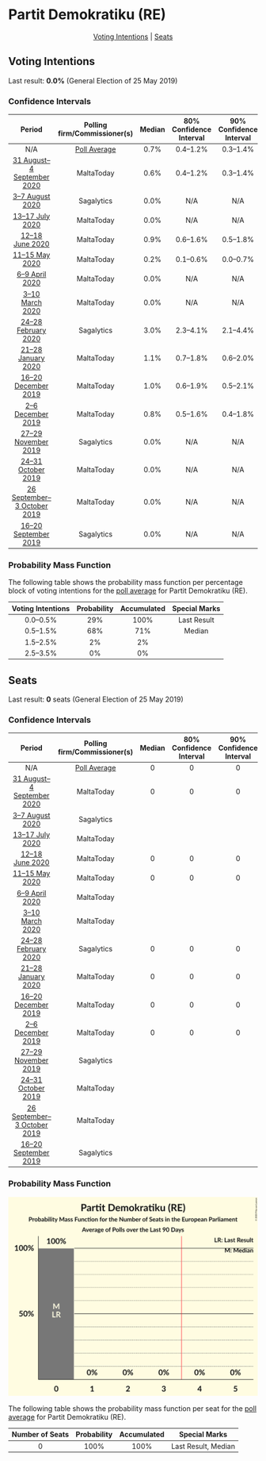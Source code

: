 # Partit Demokratiku (RE)

<p align="center"><a href="#voting-intentions">Voting Intentions</a> | <a href="#seats">Seats</a></p>

## Voting Intentions

Last result: **0.0%** (General Election of 25 May 2019)

### Confidence Intervals

| Period     | Polling firm/Commissioner(s) | Median | 80% Confidence Interval | 90% Confidence Interval | 95% Confidence Interval | 99% Confidence Interval |
|:----------:|:----------------:|:-----------:|:-----------------------:|:-----------------------:|:-----------------------:|:-----------------------:|
| N/A | [Poll Average](average.html) | 0.7% | 0.4–1.2% | 0.3–1.4% | 0.3–1.5% | 0.2–1.9% |
| [31 August–4 September 2020](2020-09-04-MaltaToday.html) | MaltaToday | 0.6% | 0.4–1.2% | 0.3–1.4% | 0.2–1.6% | 0.2–1.9% |
| [3–7 August 2020](2020-08-07-Sagalytics.html) | Sagalytics | 0.0% | N/A | N/A | N/A | N/A |
| [13–17 July 2020](2020-07-17-MaltaToday.html) | MaltaToday | 0.0% | N/A | N/A | N/A | N/A |
| [12–18 June 2020](2020-06-18-MaltaToday.html) | MaltaToday | 0.9% | 0.6–1.6% | 0.5–1.8% | 0.4–2.0% | 0.3–2.4% |
| [11–15 May 2020](2020-05-15-MaltaToday.html) | MaltaToday | 0.2% | 0.1–0.6% | 0.0–0.7% | 0.0–0.9% | 0.0–1.1% |
| [6–9 April 2020](2020-04-09-MaltaToday.html) | MaltaToday | 0.0% | N/A | N/A | N/A | N/A |
| [3–10 March 2020](2020-03-10-MaltaToday.html) | MaltaToday | 0.0% | N/A | N/A | N/A | N/A |
| [24–28 February 2020](2020-02-28-Sagalytics.html) | Sagalytics | 3.0% | 2.3–4.1% | 2.1–4.4% | 1.9–4.7% | 1.6–5.3% |
| [21–28 January 2020](2020-01-28-MaltaToday.html) | MaltaToday | 1.1% | 0.7–1.8% | 0.6–2.0% | 0.5–2.2% | 0.4–2.6% |
| [16–20 December 2019](2019-12-20-MaltaToday.html) | MaltaToday | 1.0% | 0.6–1.9% | 0.5–2.1% | 0.4–2.3% | 0.3–2.8% |
| [2–6 December 2019](2019-12-06-MaltaToday.html) | MaltaToday | 0.8% | 0.5–1.6% | 0.4–1.8% | 0.3–2.1% | 0.2–2.5% |
| [27–29 November 2019](2019-11-29-Sagalytics.html) | Sagalytics | 0.0% | N/A | N/A | N/A | N/A |
| [24–31 October 2019](2019-10-31-MaltaToday.html) | MaltaToday | 0.0% | N/A | N/A | N/A | N/A |
| [26 September–3 October 2019](2019-10-03-MaltaToday.html) | MaltaToday | 0.0% | N/A | N/A | N/A | N/A |
| [16–20 September 2019](2019-09-20-Sagalytics.html) | Sagalytics | 0.0% | N/A | N/A | N/A | N/A |

### Probability Mass Function

The following table shows the probability mass function per percentage block of voting intentions for the [poll average](average.html) for Partit Demokratiku (RE).

| Voting Intentions | Probability | Accumulated | Special Marks |
|:-----------------:|:-----------:|:-----------:|:-------------:|
| 0.0–0.5% | 29% | 100% | Last Result |
| 0.5–1.5% | 68% | 71% | Median |
| 1.5–2.5% | 2% | 2% |  |
| 2.5–3.5% | 0% | 0% |  |


## Seats

Last result: **0** seats (General Election of 25 May 2019)

### Confidence Intervals

| Period     | Polling firm/Commissioner(s) | Median | 80% Confidence Interval | 90% Confidence Interval | 95% Confidence Interval | 99% Confidence Interval |
|:----------:|:----------------:|:------:|:-----------------------:|:-----------------------:|:-----------------------:|:-----------------------:|
| N/A | [Poll Average](average.html) | 0 | 0 | 0 | 0 | 0 |
| [31 August–4 September 2020](2020-09-04-MaltaToday.html) | MaltaToday | 0 | 0 | 0 | 0 | 0 |
| [3–7 August 2020](2020-08-07-Sagalytics.html) | Sagalytics |  |  |  |  |  |
| [13–17 July 2020](2020-07-17-MaltaToday.html) | MaltaToday |  |  |  |  |  |
| [12–18 June 2020](2020-06-18-MaltaToday.html) | MaltaToday | 0 | 0 | 0 | 0 | 0 |
| [11–15 May 2020](2020-05-15-MaltaToday.html) | MaltaToday | 0 | 0 | 0 | 0 | 0 |
| [6–9 April 2020](2020-04-09-MaltaToday.html) | MaltaToday |  |  |  |  |  |
| [3–10 March 2020](2020-03-10-MaltaToday.html) | MaltaToday |  |  |  |  |  |
| [24–28 February 2020](2020-02-28-Sagalytics.html) | Sagalytics | 0 | 0 | 0 | 0 | 0 |
| [21–28 January 2020](2020-01-28-MaltaToday.html) | MaltaToday | 0 | 0 | 0 | 0 | 0 |
| [16–20 December 2019](2019-12-20-MaltaToday.html) | MaltaToday | 0 | 0 | 0 | 0 | 0 |
| [2–6 December 2019](2019-12-06-MaltaToday.html) | MaltaToday | 0 | 0 | 0 | 0 | 0 |
| [27–29 November 2019](2019-11-29-Sagalytics.html) | Sagalytics |  |  |  |  |  |
| [24–31 October 2019](2019-10-31-MaltaToday.html) | MaltaToday |  |  |  |  |  |
| [26 September–3 October 2019](2019-10-03-MaltaToday.html) | MaltaToday |  |  |  |  |  |
| [16–20 September 2019](2019-09-20-Sagalytics.html) | Sagalytics |  |  |  |  |  |

### Probability Mass Function

![Graph with seats probability mass function not yet produced](average-seats-pmf-partitdemokratikure.png "Seats Probability Mass Function")

The following table shows the probability mass function per seat for the [poll average](average.html) for Partit Demokratiku (RE).

| Number of Seats | Probability | Accumulated | Special Marks |
|:---------------:|:-----------:|:-----------:|:-------------:|
| 0 | 100% | 100% | Last Result, Median |


